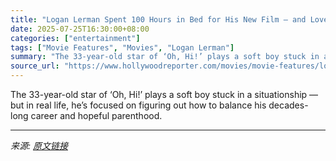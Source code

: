 ```yaml
---
title: "Logan Lerman Spent 100 Hours in Bed for His New Film — and Loved Every Minute"
date: 2025-07-25T16:30:00+08:00
categories: ["entertainment"]
tags: ["Movie Features", "Movies", "Logan Lerman"]
summary: "The 33-year-old star of ‘Oh, Hi!’ plays a soft boy stuck in a situationship — but in real life, he’s focused on figuring out how to balance his decades-long career and hopeful parenthood."
source_url: "https://www.hollywoodreporter.com/movies/movie-features/logan-lerman-interview-oh-hi-1236325764/"
---
```


The 33-year-old star of ‘Oh, Hi!’ plays a soft boy stuck in a situationship — but in real life, he’s focused on figuring out how to balance his decades-long career and hopeful parenthood.

---

*来源: [原文链接](https://www.hollywoodreporter.com/movies/movie-features/logan-lerman-interview-oh-hi-1236325764/)*
